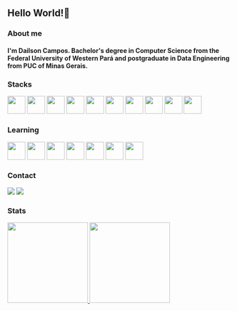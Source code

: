 ## Hello World!👋

### About me

#### I'm Dailson Campos. Bachelor's degree in Computer Science from the Federal University of Western Pará and postgraduate in Data Engineering from PUC of Minas Gerais.

### Stacks

<img loading="lazy" src="https://cdn.jsdelivr.net/gh/devicons/devicon/icons/git/git-original.svg" width="40" height="40"/>	<img loading="lazy" src="https://cdn.jsdelivr.net/gh/devicons/devicon@latest/icons/linux/linux-original.svg" width="40" height="40"/>	<img loading="lazy" src="https://cdn.jsdelivr.net/gh/devicons/devicon@latest/icons/docker/docker-original-wordmark.svg" width="40" height="40"/> <img loading="lazy" src="https://cdn.jsdelivr.net/gh/devicons/devicon@latest/icons/ruby/ruby-plain-wordmark.svg"   width="40" height="40"/>	<img loading="lazy" src="https://cdn.jsdelivr.net/gh/devicons/devicon@latest/icons/rails/rails-plain-wordmark.svg"  width="40" height="40"/>	<img loading="lazy" src="https://cdn.jsdelivr.net/gh/devicons/devicon@latest/icons/rspec/rspec-original-wordmark.svg" width="40" height="40"/> <img loading="lazy" src="https://cdn.jsdelivr.net/gh/devicons/devicon@latest/icons/redis/redis-original-wordmark.svg" width="40" height="40"/> <img loading="lazy" src="https://cdn.jsdelivr.net/gh/devicons/devicon@latest/icons/mysql/mysql-plain-wordmark.svg"  width="40" height="40"/>	<img loading="lazy" src="https://cdn.jsdelivr.net/gh/devicons/devicon@latest/icons/postgresql/postgresql-plain-wordmark.svg" width="40" height="40"/>	<img loading="lazy" src="https://cdn.jsdelivr.net/gh/devicons/devicon@latest/icons/bootstrap/bootstrap-original-wordmark.svg"  width="40" height="40"/>


### Learning

<img loading="lazy" src="https://cdn.jsdelivr.net/gh/devicons/devicon@latest/icons/python/python-original-wordmark.svg" width="40" height="40"/> <img  loading="lazy" src="https://cdn.jsdelivr.net/gh/devicons/devicon@latest/icons/apachespark/apachespark-original-wordmark.svg"  width="40" height="40"/> <img  loading="lazy" src="https://cdn.jsdelivr.net/gh/devicons/devicon@latest/icons/apachekafka/apachekafka-original-wordmark.svg" width="40" height="40"/> <img loading="lazy" src="https://cdn.jsdelivr.net/gh/devicons/devicon@latest/icons/apacheairflow/apacheairflow-original-wordmark.svg" width="40" height="40" /> <img loading="lazy" src="https://cdn.jsdelivr.net/gh/devicons/devicon@latest/icons/mongodb/mongodb-original-wordmark.svg"  width="40" height="40"/> <img src="https://cdn.jsdelivr.net/gh/devicons/devicon@latest/icons/cassandra/cassandra-plain-wordmark.svg" width="40" height="40"/> <img src="https://cdn.jsdelivr.net/gh/devicons/devicon@latest/icons/terraform/terraform-original-wordmark.svg" width="40" height="40"/>
          
### Contact

<div>
<a href = "mailto:contato@dailsoncampos.dev.br"><img loading="lazy" src="https://img.shields.io/badge/Email-D14836?style=for-the-badge&logo=Mail.Ru&logoColor=white" target="_blank"></a>
<a href="https://www.linkedin.com/in/dailsoncampos" target="_blank"><img loading="lazy" src="https://img.shields.io/badge/-LinkedIn-%230077B5?style=for-the-badge&logo=linkedin&logoColor=white" target="_blank"></a>
</div>

### Stats

<div>
<a href="https://github.com/dailsoncampos">
<img loading="lazy" height="180em" src="https://github-readme-stats.vercel.app/api/top-langs/?username=dailsoncampos&layout=compact&langs_count=7&theme=dracula"/>
<img loading="lazy" height="180em" src="https://github-readme-stats.vercel.app/api?username=dailsoncampos&show_icons=true&theme=dracula&include_all_commits=true&count_private=true"/>
</div>

<!--
**dailsoncampos/dailsoncampos** is a ✨ _special_ ✨ repository because its `README.md` (this file) appears on your GitHub profile.

Here are some ideas to get you started:

- 🔭 I’m currently working on ...
- 🌱 I’m currently learning ...
- 👯 I’m looking to collaborate on ...
- 🤔 I’m looking for help with ...
- 💬 Ask me about ...
- 📫 How to reach me: ...
- 😄 Pronouns: ...
- ⚡ Fun fact: ...
-->

